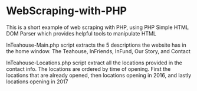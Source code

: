 # WebScraping-with-PHP

This is a short example of web scraping with PHP, using PHP Simple HTML DOM Parser which provides helpful tools to manipulate HTML

InTeahouse-Main.php script extracts the 5 descriptions the website has in the home window. The Teahouse, InFriends, InFund, Our Story, and Contact

InTeahouse-Locations.php script extract all the locations provided in the contact info. The locations are ordered by time of opening. First the locations that are already opened, then locations opening in 2016, and lastly locations opening in 2017

